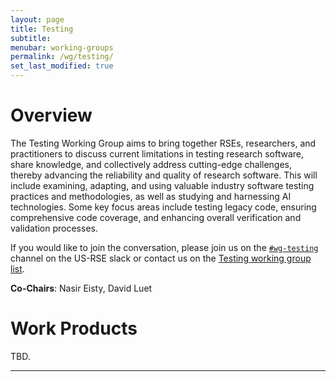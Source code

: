 ```yaml
---
layout: page
title: Testing
subtitle:
menubar: working-groups
permalink: /wg/testing/
set_last_modified: true
---
```


# Overview

The Testing Working Group aims to bring together RSEs, researchers, and practitioners
to discuss current limitations in testing research software, share knowledge, and collectively
address cutting-edge challenges, thereby advancing the reliability and quality of research
software. This will include examining, adapting, and using valuable industry software testing
practices and methodologies, as well as studying and harnessing AI technologies. Some key
focus areas include testing legacy code, ensuring comprehensive code coverage, and enhancing
overall verification and validation processes.

If you would like to join the conversation, please join us on
the [`#wg-testing`](https://usrse.slack.com/messages/wg-testing)
channel on the US-RSE slack or contact us on the
<a href="mailto:wg-testing@us-rse.org">Testing working group list</a>. 

**Co-Chairs**: Nasir Eisty, David Luet

# Work Products

TBD.

------

<!-- 
## TOPIC 1

Put data about intended efforts or work products here.

------

## TOPIC 2

Put data about intended efforts or work products here.

------
-->
